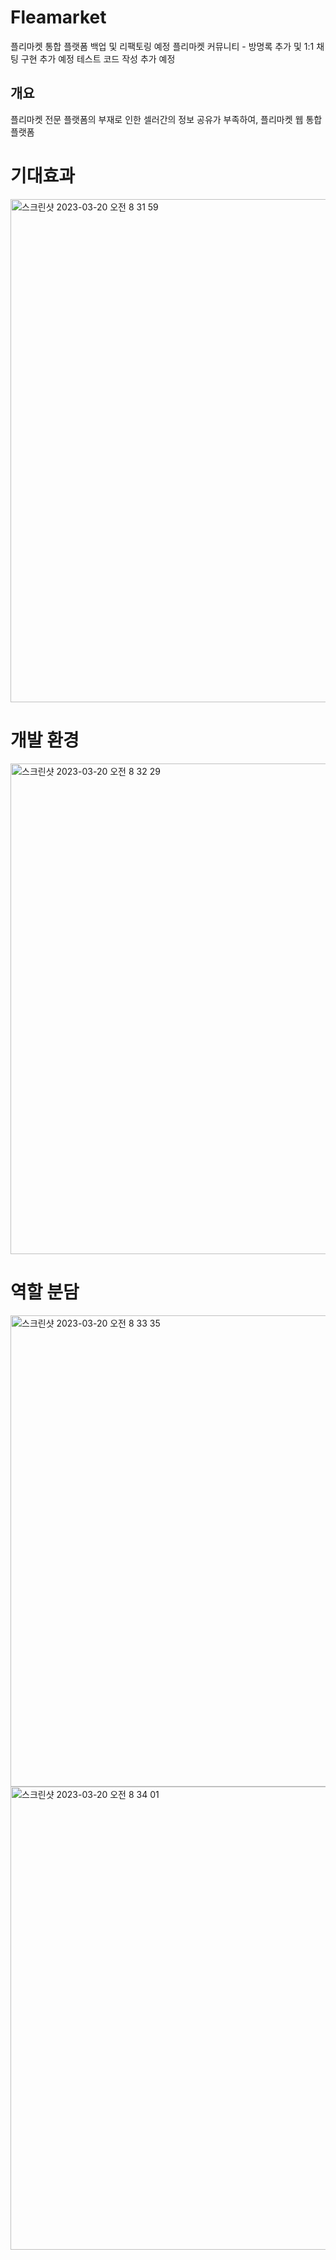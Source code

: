 # Fleamarket
플리마켓 통합 플랫폼 백업 및 리팩토링 예정
플리마켓 커뮤니티 - 방명록 추가 및 1:1 채팅 구현 추가 예정
테스트 코드 작성 추가 예정


## 개요

플리마켓 전문 플랫폼의 부재로 인한 셀러간의 정보 공유가 부족하여, 플리마켓 웹 통합 플랫폼 

# 기대효과
<img width="805" alt="스크린샷 2023-03-20 오전 8 31 59" src="https://user-images.githubusercontent.com/71364255/226216672-ebe8b553-6005-451c-89ea-a779eba18b00.png">

# 개발 환경
<img width="785" alt="스크린샷 2023-03-20 오전 8 32 29" src="https://user-images.githubusercontent.com/71364255/226216694-7b783d06-8f00-48a2-8dd6-237d37d36fcb.png">

# 역할 분담
<img width="754" alt="스크린샷 2023-03-20 오전 8 33 35" src="https://user-images.githubusercontent.com/71364255/226216749-dd406ef4-1af0-451b-9079-e2b2d4606f4e.png">
<img width="741" alt="스크린샷 2023-03-20 오전 8 34 01" src="https://user-images.githubusercontent.com/71364255/226216779-4dc18483-1df4-4732-9aa5-6f0732b6fc00.png">
